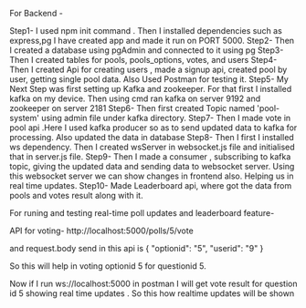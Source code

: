 For Backend - 

Step1-  I used npm init command . Then I installed dependencies such as express,pg I have created app and made it run on PORT 5000. 
Step2- Then I created a database using pgAdmin and connected to it using pg
Step3- Then I created tables for pools, pools_options, votes, and users
Step4- Then I created Api for creating users , made a signup api, created pool by user, getting single pool data. Also Used Postman for testing it.
Step5- My Next Step was first setting up Kafka and zookeeper. For that first I installed kafka on my device. Then using cmd ran kafka on server 9192 and zookeeper on server 2181
Step6- Then first created Topic named 'pool-system' using admin file under kafka directory. 
Step7- Then I made vote in pool api .Here I used kafka producer so as to send updated data to kafka for processing. Also updated the data in database
Step8- Then I first I installed ws dependency. Then I created wsServer in websocket.js file and initialised that in server.js file.
Step9- Then I made a consumer , subscribing to kafka topic, giving the updated data and sending data to websocket server. Using this websocket server we can show changes in frontend also. Helping us in real time updates.
Step10- Made Leaderboard api, where got the data from pools and votes result along with it. 

For runing and testing real-time poll updates and leaderboard feature-

API for voting- http://localhost:5000/polls/5/vote  

and request.body send in this api is 
{
    "optionid": "5",
    "userid": "9"
} 

So this will help in voting optionid 5 for questionid 5.

Now if I run ws://localhost:5000 in postman I will get vote result for question id 5 showing real time updates . So this how realtime updates will be shown
